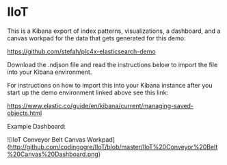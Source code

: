 # IIoT

This is a Kibana export of index patterns, visualizations, a dashboard, and a canvas workpad for the data that gets generated for this demo:

https://github.com/stefah/plc4x-elasticsearch-demo

Download the .ndjson file and read the instructions below to import the file into your Kibana environment.

For instructions on how to import this into your Kibana instance after you start up the demo environment linked above see this link:

https://www.elastic.co/guide/en/kibana/current/managing-saved-objects.html

Example Dashboard:

![IIoT Conveyor Belt Canvas Workpad]
(http://github.com/codingogre/IIoT/blob/master/IIoT%20Conveyor%20Belt%20Canvas%20Dashboard.png)
